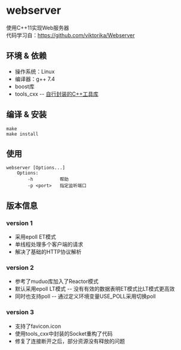 # webserver
使用C++11实现Web服务器  
代码学习自：https://github.com/viktorika/Webserver

## 环境 & 依赖
* 操作系统：Linux
* 编译器：g++ 7.4
* boost库
* tools_cxx -- [自行封装的C++工具库](https://github.com/liuyunian/tools-cxx)

## 编译 & 安装
```
make
make install
```

## 使用
```
webserver [Options...]
    Options:
        -h          帮助
        -p <port>   指定监听端口
```

## 版本信息
### version 1
* 采用epoll ET模式
* 单线程处理多个客户端的请求
* 解决了基础的HTTP协议解析

### version 2
* 参考了muduo库加入了Reactor模式
* 默认采用epoll LT模式 -- 没有有效的数据表明ET模式比LT模式更高效
* 同时也支持poll -- 通过定义环境变量USE_POLL采用切换poll

### version 3
* 支持了favicon.icon
* 使用tools_cxx中封装的Socket重构了代码
* 修复了连接断开之后，部分资源没有释放的问题